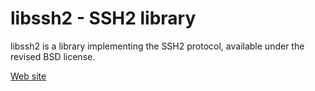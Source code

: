 # libssh2 - SSH2 library

libssh2 is a library implementing the SSH2 protocol, available under
the revised BSD license.

[Web site](https://www.libssh2.org/)


